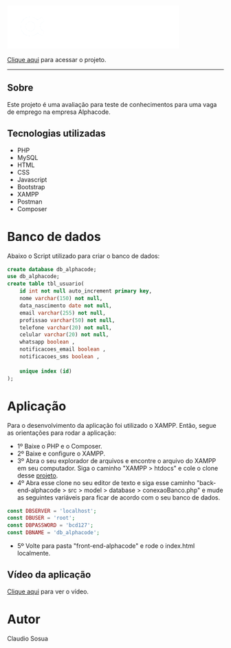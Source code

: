 ![](./front-end-alphacode/images/logo_rodape_alphacode.png)

[Clique aqui](https://claudiosousa44.github.io/projeto-alphacode) para acessar o projeto.

---
## Sobre
Este projeto é uma avaliação para teste de conhecimentos para uma vaga de emprego na empresa Alphacode.

## Tecnologias utilizadas
- PHP
- MySQL
- HTML
- CSS
- Javascript
- Bootstrap
- XAMPP
- Postman
- Composer


# Banco de dados
Abaixo o Script utilizado para criar o banco de dados:
```sql
create database db_alphacode;
use db_alphacode;
create table tbl_usuario(
	id int not null auto_increment primary key,
    nome varchar(150) not null,
    data_nascimento date not null,
    email varchar(255) not null,
    profissao varchar(50) not null,
    telefone varchar(20) not null,
    celular varchar(20) not null,
    whatsapp boolean ,
    notificacoes_email boolean ,
    notificacoes_sms boolean ,
    
    unique index (id)
);
```

# Aplicação
Para o desenvolvimento da aplicação foi utilizado o XAMPP. Então, segue as orientações para rodar a aplicação:
- 1º Baixe o PHP e o Composer.
- 2º Baixe e configure o XAMPP.
- 3º Abra o seu explorador de arquivos e encontre o arquivo do XAMPP em seu computador. Siga o caminho  "XAMPP > htdocs" e cole o clone desse [projeto](https://claudiosousa44.github.io/projeto-alphacode).
- 4º Abra esse clone no seu editor de texto e siga esse caminho "back-end-alphacode > src > model > database > conexaoBanco.php" e mude as seguintes variáveis para ficar de acordo com o seu banco de dados.
```php
const DBSERVER = 'localhost';
const DBUSER = 'root';
const DBPASSWORD = 'bcd127';
const DBNAME = 'db_alphacode';
```
- 5º Volte para pasta "front-end-alphacode" e rode o index.html localmente.

## Vídeo da aplicação
[Clique aqui](https://drive.google.com/file/d/1qZrDj1c7InBHTuZJHVnXTzQVE-C7zWvv/view?usp=drive_link) para ver o vídeo.








# Autor
Claudio Sosua
